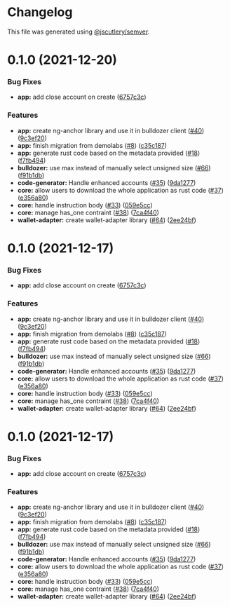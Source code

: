 # Changelog

This file was generated using [@jscutlery/semver](https://github.com/jscutlery/semver).

# 0.1.0 (2021-12-20)


### Bug Fixes

* **app:** add close account on create ([6757c3c](https://github.com/andresmgsl/platform/commit/6757c3c67b87bba4f99fc8db526a4ddce0a0a7c0))


### Features

* **app:** create ng-anchor library and use it in bulldozer client ([#40](https://github.com/andresmgsl/platform/issues/40)) ([9c3ef20](https://github.com/andresmgsl/platform/commit/9c3ef203ad091093808049a7a3ca12385c5cac4c))
* **app:** finish migration from demolabs ([#8](https://github.com/andresmgsl/platform/issues/8)) ([c35c187](https://github.com/andresmgsl/platform/commit/c35c1879c2570fb946118458436e24fb304af415))
* **app:** generate rust code based on the metadata provided ([#18](https://github.com/andresmgsl/platform/issues/18)) ([f7fb494](https://github.com/andresmgsl/platform/commit/f7fb49491bb4ec2d98a4f123f3f45d033d1fec99))
* **bulldozer:** use max instead of manually select unsigned size ([#66](https://github.com/andresmgsl/platform/issues/66)) ([f91b1db](https://github.com/andresmgsl/platform/commit/f91b1db1ff99d0559d4043f556371ff455cb3a14))
* **code-generator:** Handle enhanced accounts ([#35](https://github.com/andresmgsl/platform/issues/35)) ([9da1277](https://github.com/andresmgsl/platform/commit/9da1277e0319a595d14e4c855f38698604f9e3f6))
* **core:** allow users to download the whole application as rust code ([#37](https://github.com/andresmgsl/platform/issues/37)) ([e356a80](https://github.com/andresmgsl/platform/commit/e356a8045351650362d8913b4cc491341d77f522))
* **core:** handle instruction body ([#33](https://github.com/andresmgsl/platform/issues/33)) ([059e5cc](https://github.com/andresmgsl/platform/commit/059e5cce7262132f33b502db9dbc19846a9c6e5c))
* **core:** manage has_one contraint ([#38](https://github.com/andresmgsl/platform/issues/38)) ([7ca4f40](https://github.com/andresmgsl/platform/commit/7ca4f4022d235d6c8fd944f638b9abc084bddd45))
* **wallet-adapter:** create wallet-adapter library ([#64](https://github.com/andresmgsl/platform/issues/64)) ([2ee24bf](https://github.com/andresmgsl/platform/commit/2ee24bf853e64cbc7063c2b287f45279f7910ddc))



# 0.1.0 (2021-12-17)


### Bug Fixes

* **app:** add close account on create ([6757c3c](https://github.com/andresmgsl/platform/commit/6757c3c67b87bba4f99fc8db526a4ddce0a0a7c0))


### Features

* **app:** create ng-anchor library and use it in bulldozer client ([#40](https://github.com/andresmgsl/platform/issues/40)) ([9c3ef20](https://github.com/andresmgsl/platform/commit/9c3ef203ad091093808049a7a3ca12385c5cac4c))
* **app:** finish migration from demolabs ([#8](https://github.com/andresmgsl/platform/issues/8)) ([c35c187](https://github.com/andresmgsl/platform/commit/c35c1879c2570fb946118458436e24fb304af415))
* **app:** generate rust code based on the metadata provided ([#18](https://github.com/andresmgsl/platform/issues/18)) ([f7fb494](https://github.com/andresmgsl/platform/commit/f7fb49491bb4ec2d98a4f123f3f45d033d1fec99))
* **bulldozer:** use max instead of manually select unsigned size ([#66](https://github.com/andresmgsl/platform/issues/66)) ([f91b1db](https://github.com/andresmgsl/platform/commit/f91b1db1ff99d0559d4043f556371ff455cb3a14))
* **code-generator:** Handle enhanced accounts ([#35](https://github.com/andresmgsl/platform/issues/35)) ([9da1277](https://github.com/andresmgsl/platform/commit/9da1277e0319a595d14e4c855f38698604f9e3f6))
* **core:** allow users to download the whole application as rust code ([#37](https://github.com/andresmgsl/platform/issues/37)) ([e356a80](https://github.com/andresmgsl/platform/commit/e356a8045351650362d8913b4cc491341d77f522))
* **core:** handle instruction body ([#33](https://github.com/andresmgsl/platform/issues/33)) ([059e5cc](https://github.com/andresmgsl/platform/commit/059e5cce7262132f33b502db9dbc19846a9c6e5c))
* **core:** manage has_one contraint ([#38](https://github.com/andresmgsl/platform/issues/38)) ([7ca4f40](https://github.com/andresmgsl/platform/commit/7ca4f4022d235d6c8fd944f638b9abc084bddd45))
* **wallet-adapter:** create wallet-adapter library ([#64](https://github.com/andresmgsl/platform/issues/64)) ([2ee24bf](https://github.com/andresmgsl/platform/commit/2ee24bf853e64cbc7063c2b287f45279f7910ddc))



# 0.1.0 (2021-12-17)


### Bug Fixes

* **app:** add close account on create ([6757c3c](https://github.com/andresmgsl/platform/commit/6757c3c67b87bba4f99fc8db526a4ddce0a0a7c0))


### Features

* **app:** create ng-anchor library and use it in bulldozer client ([#40](https://github.com/andresmgsl/platform/issues/40)) ([9c3ef20](https://github.com/andresmgsl/platform/commit/9c3ef203ad091093808049a7a3ca12385c5cac4c))
* **app:** finish migration from demolabs ([#8](https://github.com/andresmgsl/platform/issues/8)) ([c35c187](https://github.com/andresmgsl/platform/commit/c35c1879c2570fb946118458436e24fb304af415))
* **app:** generate rust code based on the metadata provided ([#18](https://github.com/andresmgsl/platform/issues/18)) ([f7fb494](https://github.com/andresmgsl/platform/commit/f7fb49491bb4ec2d98a4f123f3f45d033d1fec99))
* **bulldozer:** use max instead of manually select unsigned size ([#66](https://github.com/andresmgsl/platform/issues/66)) ([f91b1db](https://github.com/andresmgsl/platform/commit/f91b1db1ff99d0559d4043f556371ff455cb3a14))
* **code-generator:** Handle enhanced accounts ([#35](https://github.com/andresmgsl/platform/issues/35)) ([9da1277](https://github.com/andresmgsl/platform/commit/9da1277e0319a595d14e4c855f38698604f9e3f6))
* **core:** allow users to download the whole application as rust code ([#37](https://github.com/andresmgsl/platform/issues/37)) ([e356a80](https://github.com/andresmgsl/platform/commit/e356a8045351650362d8913b4cc491341d77f522))
* **core:** handle instruction body ([#33](https://github.com/andresmgsl/platform/issues/33)) ([059e5cc](https://github.com/andresmgsl/platform/commit/059e5cce7262132f33b502db9dbc19846a9c6e5c))
* **core:** manage has_one contraint ([#38](https://github.com/andresmgsl/platform/issues/38)) ([7ca4f40](https://github.com/andresmgsl/platform/commit/7ca4f4022d235d6c8fd944f638b9abc084bddd45))
* **wallet-adapter:** create wallet-adapter library ([#64](https://github.com/andresmgsl/platform/issues/64)) ([2ee24bf](https://github.com/andresmgsl/platform/commit/2ee24bf853e64cbc7063c2b287f45279f7910ddc))
